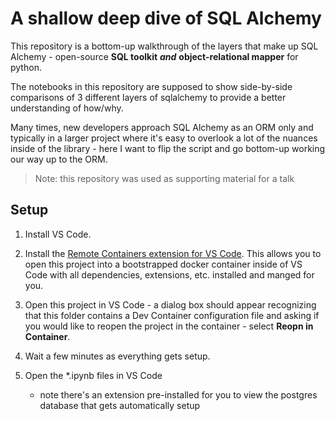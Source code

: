 # A shallow deep dive of SQL Alchemy

This repository is a bottom-up walkthrough of the layers that make up SQL Alchemy - open-source **SQL toolkit** ***and*** **object-relational mapper** for python.

The notebooks in this repository are supposed to show side-by-side comparisons of 3 different layers of sqlalchemy to provide a better understanding of how/why.

Many times, new developers approach SQL Alchemy as an ORM only and typically in a larger project where it's easy to overlook a lot of the nuances inside of the library - here I want to flip the script and go bottom-up working our way up to the ORM.

> Note: this repository was used as supporting material for a talk 

## Setup
1. Install VS Code.

2. Install the [Remote Containers extension for VS Code](https://marketplace.visualstudio.com/items?itemName=ms-vscode-remote.remote-containers). This allows you to open this project into a bootstrapped docker container inside of VS Code with all dependencies, extensions, etc. installed and manged for you.

3. Open this project in VS Code - a dialog box should appear recognizing that this folder contains a Dev Container configuration file and asking if you would like to reopen the project in the container - select **Reopn in Container**. 

4. Wait a few minutes as everything gets setup.

5. Open the *.ipynb files in VS Code
    * note there's an extension pre-installed for you to view the postgres database that gets automatically setup
